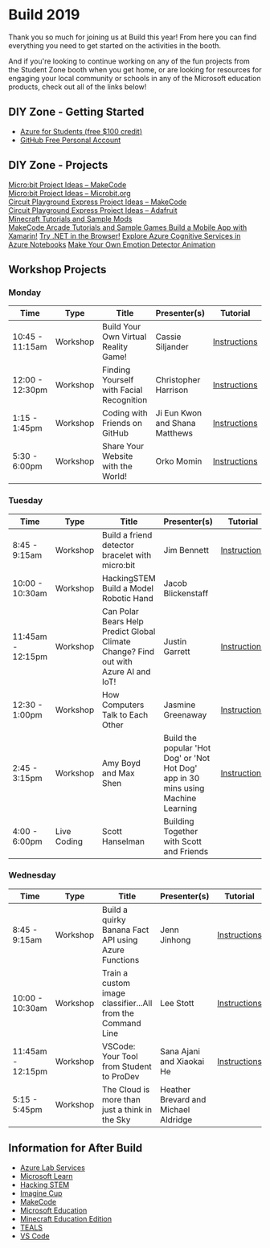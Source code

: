 # Build 2019 
Thank you so much for joining us at Build this year! From here you can find everything you need to get started on the activities in the booth. 

And if you're looking to continue working on any of the fun projects from
the Student Zone booth when you get home, or are looking for resources for engaging your local community or schools in any of the Microsoft
education products, check out all of the links below!

## DIY Zone - Getting Started
- [Azure for Students (free $100 credit)](https://azure.microsoft.com/free/students/?WT.mc_id=build2019studentoffer)
- [GitHub Free Personal Account](https://github.com/)

## DIY Zone - Projects
[Micro:bit Project Ideas – MakeCode ](https://makecode.microbit.org/)  
[Micro:bit Project Ideas – Microbit.org ](https://microbit.org/ideas/)  
[Circuit Playground Express Project Ideas – MakeCode ](https://makecode.adafruit.com/)  
[Circuit Playground Express Project Ideas – Adafruit ](https://learn.adafruit.com/category/express)  
[Minecraft Tutorials and Sample Mods ](https://minecraft.makecode.com/)  
[MakeCode Arcade Tutorials and Sample Games ](https://arcade.makecode.com/)
[Build a Mobile App with Xamarin!](https://review.docs.microsoft.com/en-us/learn-xamarin-pr/paths/build-mobile-apps-with-xamarin-forms/?branch=beta)
[Try .NET in the Browser!](https://trialinteractivedotnet.azurewebsites.net/)
[Explore Azure Cognitive Services in Azure Notebooks](https://notebooks.azure.com/sarah-guthals/projects/buildstudentzone)
[Make Your Own Emotion Detector Animation](https://github.com/Wicklets/FaceDetectionWithAzure)

## Workshop Projects
### Monday
| Time | Type | Title | Presenter(s) | Tutorial | 
| ---------------- | --------- | ------------- | ------ | ----- | 
| 10:45 - 11:15am  | Workshop  | Build Your Own Virtual Reality Game! | Cassie Siljander | [Instructions](https://aka.ms/WorkshopWebVR) |
| 12:00 - 12:30pm  | Workshop  | Finding Yourself with Facial Recognition | Christopher Harrison | [Instructions](https://github.com/GeekTrainer/face-api-workshop) | 
| 1:15 - 1:45pm    | Workshop  | Coding with Friends on GitHub | Ji Eun Kwon and Shana Matthews | [Instructions](https://github.com/shanamatthews/build-github-workshop/blob/master/README.md) |
| 5:30 - 6:00pm    | Workshop  | Share Your Website with the World! | Orko Momin | [Instructions](https://github.com/orktopus/build-homepage-tutorial) |

### Tuesday
| Time | Type | Title | Presenter(s) | Tutorial | 
| ---------------- | --------- | ------------- | ------ | ----- | 
| 8:45 - 9:15am  | Workshop  | Build a friend detector bracelet with micro:bit | Jim Bennett | [Instructions](https://aka.ms/FriendDetector) |
| 10:00 - 10:30am  | Workshop  | HackingSTEM Build a Model Robotic Hand | Jacob Blickenstaff | | 
| 11:45am - 12:15pm    | Workshop  | Can Polar Bears Help Predict Global Climate Change? Find out with Azure AI and IoT! | Justin Garrett | [Instructions](https://docs.microsoft.com/en-us/learn/modules/build-ml-model-with-azure-stream-analytics/) |
| 12:30 - 1:00pm    | Workshop  | How Computers Talk to Each Other | Jasmine Greenaway | [Instructions](https://aka.ms/computers-talk) |
| 2:45 - 3:15pm | Workshop | Amy Boyd and Max Shen | Build the popular 'Hot Dog' or 'Not Hot Dog' app in 30 mins using Machine Learning | [Instructions](https://aka.ms/hotdogapp) |
| 4:00 - 6:00pm | Live Coding | Scott Hanselman | Building Together with Scott and Friends | | 


### Wednesday
| Time | Type | Title | Presenter(s) | Tutorial | 
| ---------------- | --------- | ------------- | ------ | ----- | 
| 8:45 - 9:15am  | Workshop  | Build a quirky Banana Fact API using Azure Functions | Jenn Jinhong | [Instructions](https://github.com/JennJin/quirkyBananaFactsAPI) |
| 10:00 - 10:30am  | Workshop  | Train a custom image classifier...All from the Command Line | Lee Stott | [Instructions](https://github.com/leestott/Building-Microsoft-Custom-Vision-AI-Model-and-Apps/)| 
| 11:45am - 12:15pm    | Workshop  | VSCode: Your Tool from Student to ProDev | Sana Ajani and Xiaokai He | [Instructions](https://github.com/sana-ajani/build2019-workshop) |
| 5:15 - 5:45pm | Workshop | The Cloud is more than just a think in the Sky | Heather Brevard and Michael Aldridge |  |

## Information for After Build
- [Azure Lab Services](https://azure.microsoft.com/services/lab-services/?WT.mc_id=jrdevdays-build2019-cxa)
- [Microsoft Learn](https://docs.microsoft.com/learn/?WT.mc_id=jrdevdays-build2019-cxa)
- [Hacking STEM](https://www.microsoft.com/education/education-workshop/default.aspx)
- [Imagine Cup](https://imaginecup.microsoft.com/Events?id=0)
- [MakeCode](https://www.microsoft.com/makecode?rtc=1)
- [Microsoft Education](https://www.microsoft.com/education)
- [Minecraft Education Edition](https://education.minecraft.net/)
- [TEALS](http://tealsk12.org/)
- [VS Code](https://code.visualstudio.com/)

